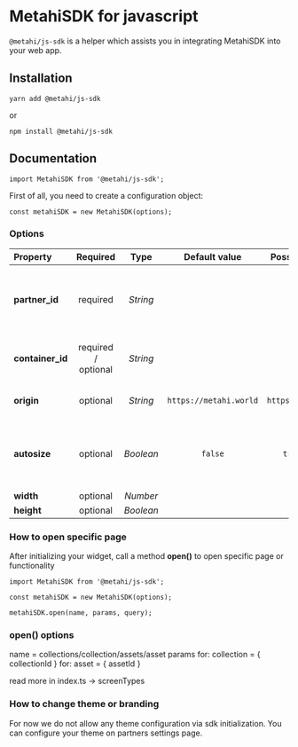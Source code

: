 # MetahiSDK for javascript

`@metahi/js-sdk` is a helper which assists you in integrating MetahiSDK into your web app.

## Installation

```
yarn add @metahi/js-sdk
```

or

```
npm install @metahi/js-sdk
```

## Documentation

```
import MetahiSDK from '@metahi/js-sdk';
```

First of all, you need to create a configuration object:

```
const metahiSDK = new MetahiSDK(options);
```

### Options

| Property                                                                                                                                                                                                                           |           Required           |   Type    |     Default value      |  Possible value(s)   | Description                                                                                                                                                                             |
|:-----------------------------------------------------------------------------------------------------------------------------------------------------------------------------------------------------------------------------------|:----------------------------:|:---------:|:----------------------:|:--------------------:|-----------------------------------------------------------------------------------------------------------------------------------------------------------------------------------------|
| **partner_id**                                                                                                                                                                                                                     |           required           | *String*  |                        |                      | **partner_id** will be given to you upon your registration as partner. It's required to track your commission and statistics. If you don't have one, [contact us](https://metahi.world) |
| **container_id**                                                                                                                                                                                                                   |     required / optional      | *String*  |                        |                      | ID of the parent DOM element of the module. Required if you want to use the **mount** method.                                                                                           |
| **origin**                                                                                                                                                                                                                         |           optional           | *String*  | `https://metahi.world` | `https://metahi.dev` | Required to initialise the module in the specific environment.                                                                                                                          |
| **autosize**                                                                                                                                                                                                                       |           optional           | *Boolean* |        `false`         |    `true, false`     | By default, module will use 100% of the width and 100% of the height of the parent element. If 'true', width and height options are ignored.                                            |
| **width**                                                                                                                                                                                                                          |           optional           | *Number*  |                        |                      | Fixed module width, in pixels.                                                                                                                                                          |
| **height**                                                                                                                                                                                                                         |           optional           | *Boolean* |                        |                      | Fixed module height, in pixels.                                                                                                                                                         |

### How to open specific page

After initializing your widget, call a method **open()** to open specific page or functionality

```
import MetahiSDK from '@metahi/js-sdk';

const metahiSDK = new MetahiSDK(options);

metahiSDK.open(name, params, query);
```

### open() options

name = collections/collection/assets/asset
params
for: collection = { collectionId }
for: asset = { assetId }

read more in index.ts -> screenTypes

### How to change theme or branding

For now we do not allow any theme configuration via sdk initialization. You can configure your theme on partners settings page.